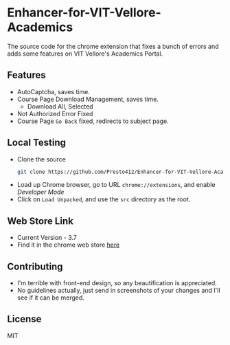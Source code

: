 # Enhancer-for-VIT-Vellore-Academics

The source code for the chrome extension that fixes a bunch of errors and adds some features on VIT Vellore's Academics Portal.

## Features

- AutoCaptcha, saves time.
- Course Page Download Management, saves time.
  - Download All, Selected
- Not Authorized Error Fixed
- Course Page `Go Back` fixed, redirects to subject page.

## Local Testing

- Clone the source
  ```sh
  git clone https://github.com/Presto412/Enhancer-for-VIT-Vellore-Academics/tree/master
  ```
- Load up Chrome browser, go to URL `chrome://extensions`, and enable _Developer Mode_
- Click on `Load Unpacked`, and use the `src` directory as the root.

## Web Store Link

- Current Version - 3.7
- Find it in the chrome web store [here](https://chrome.google.com/webstore/detail/enhancer-for-vit-vellore/hafeeaangmkbibcaahfjdmmmeappjbbp?hl=en)

## Contributing

- I'm terrible with front-end design, so any beautification is appreciated.
- No guidelines actually, just send in screenshots of your changes and I'll see if it can be merged.

## License

MIT
